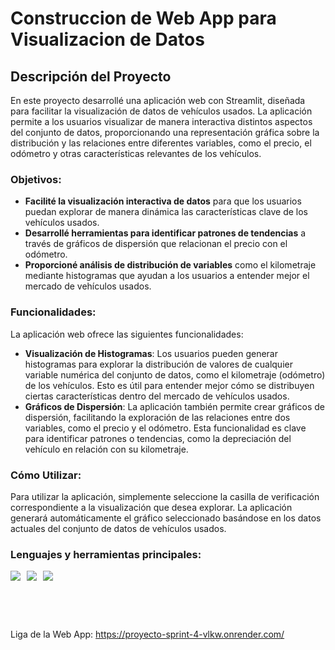 # Construccion de Web App para Visualizacion de Datos

## Descripción del Proyecto
En este proyecto desarrollé una aplicación web con Streamlit, diseñada para facilitar la visualización de datos de vehículos usados. La aplicación permite a los usuarios visualizar de manera interactiva distintos aspectos del conjunto de datos, proporcionando una representación gráfica sobre la distribución y las relaciones entre diferentes variables, como el precio, el odómetro y otras características relevantes de los vehículos.

### Objetivos:
- **Facilité la visualización interactiva de datos** para que los usuarios puedan explorar de manera dinámica las características clave de los vehículos usados.
- **Desarrollé herramientas para identificar patrones de tendencias** a través de gráficos de dispersión que relacionan el precio con el odómetro.
- **Proporcioné análisis de distribución de variables** como el kilometraje mediante histogramas que ayudan a los usuarios a entender mejor el mercado de vehículos usados.

### Funcionalidades:
La aplicación web ofrece las siguientes funcionalidades:
- **Visualización de Histogramas**: Los usuarios pueden generar histogramas para explorar la distribución de valores de cualquier variable numérica del conjunto de datos, como el kilometraje (odómetro) de los vehículos. Esto es útil para entender mejor cómo se distribuyen ciertas características dentro del mercado de vehículos usados.
- **Gráficos de Dispersión**: La aplicación también permite crear gráficos de dispersión, facilitando la exploración de las relaciones entre dos variables, como el precio y el odómetro. Esta funcionalidad es clave para identificar patrones o tendencias, como la depreciación del vehículo en relación con su kilometraje.

### Cómo Utilizar:
Para utilizar la aplicación, simplemente seleccione la casilla de verificación correspondiente a la visualización que desea explorar. La aplicación generará automáticamente el gráfico seleccionado basándose en los datos actuales del conjunto de datos de vehículos usados.

### Lenguajes y herramientas principales:
<div style="display: flex; flex-wrap: wrap; gap: 10px; margin-bottom: 30px;">
  <img src="https://img.shields.io/badge/Streamlit-4A4A4A?style=for-the-badge&logo=streamlit&logoColor=white" />
  <img src="https://img.shields.io/badge/Pandas-5A5A5A?style=for-the-badge&logo=pandas&logoColor=white" />
  <img src="https://img.shields.io/badge/Plotly_Express-6A6A6A?style=for-the-badge&logo=plotly&logoColor=white" />
</div>

<br>

<p style="margin-top: 30px;">Liga de la Web App: <a href="https://proyecto-sprint-4-vlkw.onrender.com/" target="_blank">https://proyecto-sprint-4-vlkw.onrender.com/</a></p>

